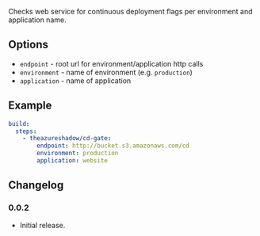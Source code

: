 Checks web service for continuous deployment flags per environment and application name.

## Options

* `endpoint` - root url for environment/application http calls
* `environment` - name of environment (e.g. `production`)
* `application` - name of application

## Example

``` yaml
build:
  steps:
    - theazureshadow/cd-gate:
        endpoint: http://bucket.s3.amazonaws.com/cd
        environment: production
        application: website

```

## Changelog

### 0.0.2
 - Initial release.
